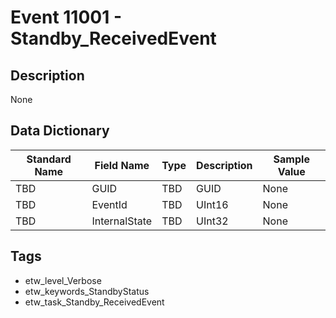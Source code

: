 # Event 11001 - Standby_ReceivedEvent

## Description
None

## Data Dictionary
|Standard Name|Field Name|Type|Description|Sample Value|
|---|---|---|---|---|
|TBD|GUID|TBD|GUID|None|None|
|TBD|EventId|TBD|UInt16|None|None|
|TBD|InternalState|TBD|UInt32|None|None|

## Tags
* etw_level_Verbose
* etw_keywords_StandbyStatus
* etw_task_Standby_ReceivedEvent
